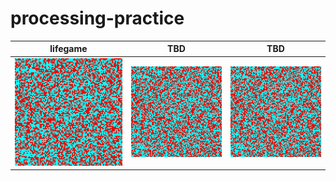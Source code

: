 # processing-practice

| lifegame | TBD | TBD |
----|---- |---- 
| ![lifegame](https://raw.githubusercontent.com/cygkichi/processing-practice/lifegame/lifegame/lifegame.gif) | ![lifegame](https://raw.githubusercontent.com/cygkichi/processing-practice/lifegame/lifegame/lifegame.gif) | ![lifegame](https://raw.githubusercontent.com/cygkichi/processing-practice/lifegame/lifegame/lifegame.gif) |

